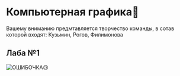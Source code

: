 # Компьютерная графика🥰
Вашему вниманию предмтавляется творчество команды, в сотав которой входят: Кузьмин, Рогов, Филимонова
## Лаба №1
<picture>
 <source media="(prefers-color-scheme: dark)" srcset="lab1/dark.png">
 <source media="(prefers-color-scheme: light)" srcset="lab1/light.png">
 <img alt="ОШИБОЧКА😢">
</picture>
